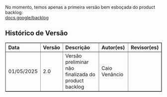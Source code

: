 No momento, temos apenas a primeira versão bem esboçada do product backlog:
<br>[docs.google/backlog](https://docs.google.com/document/d/1CIBTQUmJ7OPRbjuMJaVGsy2zk2mjINcfJQaJjdKISDw/)

<h2>Histórico de Versão</h2>
<table border="1" style="width: 100%; border-collapse: collapse; text-align: left;">
  <thead>
    <tr>
      <th>Data</th>
      <th>Versão</th>
      <th>Descrição</th>
      <th>Autor(es)</th>
      <th>Revisor(es)</th>
    </tr>
  </thead>
  <tbody>
    <tr>
      <td>01/05/2025</td>
      <td>2.0</td>
      <td>Versão preliminar não finalizada do product backlog</td>
      <td>Caio Venâncio</td>
      <td></td>
    </tr>
  </tbody>
</table>